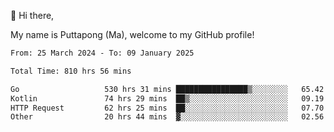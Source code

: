 👋 Hi there,

My name is Puttapong (Ma), welcome to my GitHub profile!

<!--START_SECTION:waka-->

```txt
From: 25 March 2024 - To: 09 January 2025

Total Time: 810 hrs 56 mins

Go                   530 hrs 31 mins ████████████████▒░░░░░░░░   65.42 %
Kotlin               74 hrs 29 mins  ██▒░░░░░░░░░░░░░░░░░░░░░░   09.19 %
HTTP Request         62 hrs 25 mins  ██░░░░░░░░░░░░░░░░░░░░░░░   07.70 %
Other                20 hrs 44 mins  ▓░░░░░░░░░░░░░░░░░░░░░░░░   02.56 %
```

<!--END_SECTION:waka-->
